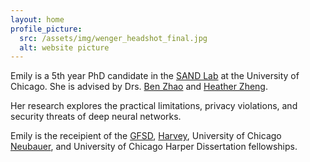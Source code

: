 ```yaml
---
layout: home
profile_picture:
  src: /assets/img/wenger_headshot_final.jpg
  alt: website picture
---
```


<p>
Emily is a 5th year PhD candidate in the <a href="http://sandlab.cs.uchicago.edu" target="_blank">SAND Lab</a> at the University of Chicago. She is advised by Drs. <a href="http://people.cs.uchicago.edu/~ravenben/" target= "_blank">Ben Zhao</a> and <a href="http://people.cs.uchicago.edu/~htzheng/" target="_blank">Heather Zheng</a>. 
</p>


<p>
Her research explores the practical limitations, privacy violations, and security threats of deep neural networks.
</p>

<p>
Emily is the receipient of the <a href="https://stemfellowships.org/" target="_blank">GFSD</a>, <a href="https://msfdn.org/harveyfellows/overview/" target="_blank">Harvey</a>, University of Chicago <a href="https://grad.uchicago.edu/fellowships/neubauer-fellows/" target="_blank">Neubauer</a>, and University of Chicago Harper Dissertation fellowships.
</p>
